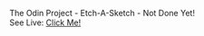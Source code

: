 The Odin Project - Etch-A-Sketch - Not Done Yet!
<br>
See Live: <a href='https://top-etch-a-sketch.netlify.app/'>Click Me!</a>
